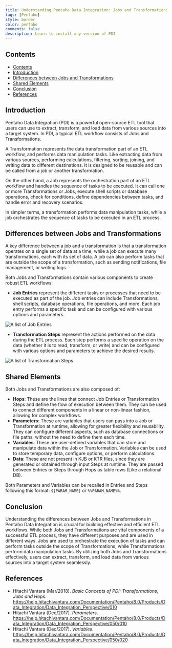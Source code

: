 ```yaml
---
title: Understanding Pentaho Data Integration: Jobs and Transformations
tags: [Pentaho]
style: border
color: pentaho
comments: false
description: Learn to install any version of PDI
---
```


## Contents <a name="Contents"></a>

- [Contents ](#contents-)
- [Introduction](#introduction)
- [Differences between Jobs and Transformations](#differences-between-jobs-and-transformations)
- [Shared Elements](#shared-elements)
- [Conclusion](#conclusion)
- [References](#references)

## Introduction

Pentaho Data Integration (PDI) is a powerful open-source ETL tool that users can use to extract, transform, and load data from various sources into a target system. In PDI, a typical ETL workflow consists of Jobs and Transformations.

A Transformation represents the data transformation part of an ETL workflow, and performs data manipulation tasks. Like extracting data from various sources, performing calculations, filtering, sorting, joining, and writing data to different destinations. It is designed to be reusable and can be called from a job or another transformation.

On the other hand, a Job represents the orchestration part of an ETL workflow and handles the sequence of tasks to be executed. It can call one or more Transformations or Jobs, execute shell scripts or database operations, check for conditions, define dependencies between tasks, and handle error and recovery scenarios.

In simpler terms, a transformation performs data manipulation tasks, while a job orchestrates the sequence of tasks to be executed in an ETL process.

## Differences between Jobs and Transformations

A key difference between a job and a transformation is that a transformation operates on a single set of data at a time, while a job can execute many transformations, each with its set of data. A job can also perform tasks that are outside the scope of a transformation, such as sending notifications, file management, or writing logs.

Both Jobs and Transformations contain various components to create robust ETL workflows:

- **Job Entries** represent the different tasks or processes that need to be executed as part of the job. Job entries can include Transformations, shell scripts, database operations, file operations, and more. Each job entry performs a specific task and can be configured with various options and parameters.

![A list of Job Entries](https://media.licdn.com/dms/image/D5612AQE6lCJCelMB1w/article-inline_image-shrink_1500_2232/0/1682795831213?e=1688601600&v=beta&t=VXcszLbWca4ANDz76DkuoG6QAnZERBtgnBu1zyptYdM "Most of the available Job Entries of PDI 9.3")

- **Transformation Steps** represent the actions performed on the data during the ETL process. Each step performs a specific operation on the data (whether it is to read, transform, or write) and can be configured with various options and parameters to achieve the desired results.

![A list of Transformation Steps](https://media.licdn.com/dms/image/D5612AQE6c7qhHvIsqw/article-inline_image-shrink_1500_2232/0/1682795910008?e=1688601600&v=beta&t=hoNahnzOxnHqDnkFUjhWdUOtWQ2eJ-5L8N4y16xt6C0)

## Shared Elements

Both Jobs and Transformations are also composed of:

- **Hops**: These are the lines that connect Job Entries or Transformation Steps and define the flow of execution between them. They can be used to connect different components in a linear or non-linear fashion, allowing for complex workflows.
- **Parameters**: These are variables that users can pass into a Job or Transformation at runtime, allowing for greater flexibility and reusability. They can configure different aspects, such as database connections or file paths, without the need to define them each time.
- **Variables**: These are user-defined variables that can store and manipulate data within the Job or Transformation. Variables can be used to store temporary data, configure options, or perform calculations.
- **Data**:  These are not present in KJB or KTR files, since they are generated or obtained through input Steps at runtime.  They are passed between Entries or Steps through Hops as table rows (Like a relational DB).

Both Parameters and Variables can be recalled in Entries and Steps following this format: `${PARAM_NAME}` or `%%PARAM_NAME%%`.

## Conclusion

Understanding the differences between Jobs and Transformations in Pentaho Data Integration is crucial for building effective and efficient ETL workflows. While both Jobs and Transformations are vital components of a successful ETL process, they have different purposes and are used in different ways. Jobs are used to orchestrate the execution of tasks and can perform tasks outside the scope of Transformations, while Transformations perform data manipulation tasks. By utilizing both Jobs and Transformations effectively, users can extract, transform, and load data from various sources into a target system seamlessly.

## References

- Hitachi Vantara (Mar/2018). *Basic Concepts of PDI: Transformations, Jobs and Hops*. <https://help.hitachivantara.com/Documentation/Pentaho/8.0/Products/Data_Integration/Data_Integration_Perspective/010>
- Hitachi Vantara (Dec/2017). *Parameters*. <https://help.hitachivantara.com/Documentation/Pentaho/8.0/Products/Data_Integration/Data_Integration_Perspective/050/010>
- Hitachi Vantara (Dec/2017). *Variables*. <https://help.hitachivantara.com/Documentation/Pentaho/8.0/Products/Data_Integration/Data_Integration_Perspective/050/020>
